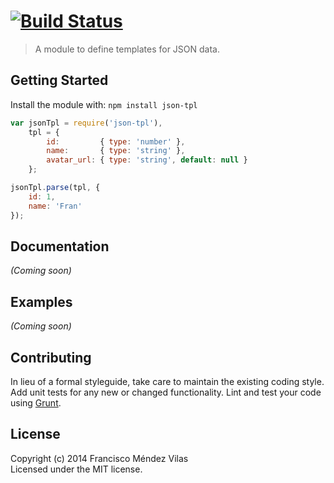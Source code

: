 #  [![Build Status](https://secure.travis-ci.org/fmvilas/json-tpl.png?branch=master)](http://travis-ci.org/fmvilas/json-tpl)

> A module to define templates for JSON data.


## Getting Started

Install the module with: `npm install json-tpl`

```js
var jsonTpl = require('json-tpl'),
    tpl = {
        id:         { type: 'number' },
        name:       { type: 'string' },
        avatar_url: { type: 'string', default: null }
    };

jsonTpl.parse(tpl, {
    id: 1,
    name: 'Fran'    
});
```


## Documentation

_(Coming soon)_


## Examples

_(Coming soon)_


## Contributing

In lieu of a formal styleguide, take care to maintain the existing coding style. Add unit tests for any new or changed functionality. Lint and test your code using [Grunt](http://gruntjs.com).


## License

Copyright (c) 2014 Francisco Méndez Vilas  
Licensed under the MIT license.

